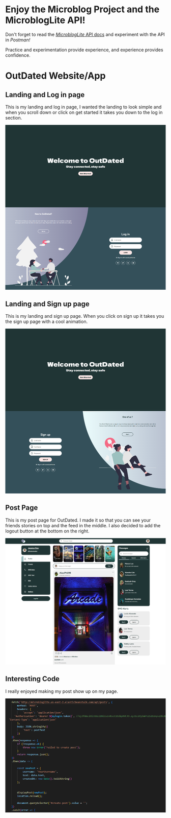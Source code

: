# Enjoy the Microblog Project and the MicroblogLite API!

Don't forget to read the [*MicroblogLite* API docs](http://microbloglite.us-east-2.elasticbeanstalk.com/docs) and experiment with the API in *Postman!*

Practice and experimentation provide experience, and experience provides confidence.

<h1>OutDated Website/App</h1>

<h2>Landing and Log in page</h2>

<p>This is my landing and log in page, I wanted the landing to look simple and when you scroll down or click on get started it takes you down to the log in section.</p>
<img src="/images/loginpage.png">

<h2>Landing and Sign up page</h2>

<p>This is my landing and sign up page. When you click on sign up it takes you the sign up page with a cool animation.</p>
<img src="/images/signup.png">

<h2>Post Page</h2>

<p>This is my post page for OutDated. I made it so that you can see your friends stories on top and the feed in the middle. I also decided to add the logout button 
at the bottom on the right. </p>
<img src="/images/post page.png">

<h2>Interesting Code</h2>

<p>I really enjoyed making my post show up on my page.</p>

<img src="/images/code.png">






